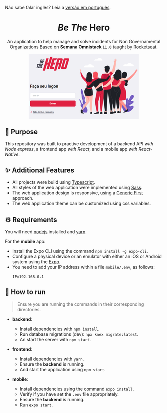 Não sabe falar inglês? Leia a [versão em português](docs/pt-br/README.md).

<h1 align="center">
  <em>Be The</em> Hero
</h1>

<p align="center">
  An application to help manage and solve incidents for Non Governamental Organizations Based on <strong>Semana Omnistack <code>11.0</code></strong> taught by <a href="https://rocketseat.com.br">Rocketseat</a>.
</p>

<div align="center">
  <img align="center" src="./docs/home.png" alt="Web app homepage" width="70%" />
</div>

## :book: Purpose
This repository was built to practive development of a backend API _with Node express_, a frontend app _with React_, and a mobile app _with React-Native_.

## :sparkles: Additional Features
- All projects were build using [Typescript](https://www.typescriptlang.org/).
- All styles of the web application were implemented using [Sass](https://sass-lang.com/).
- The web application design is responsive, using a [Generic First](https://www.smashingmagazine.com/2018/12/generic-css-mobile-first/) approach.
- The web application theme can be customized using css variables.

## :gear: Requirements
You will need [nodejs](https://nodejs.org/) installed and [yarn](https://yarnpkg.com/getting-started).

For the **mobile** app:
- Install the Expo CLI using the command `npm install -g expo-cli`.
- Configure a physical device or an emulator with either an iOS or Android system using the [Expo](https://docs.expo.io/versions/v36.0.0/get-started/installation/).
- You need to add your IP address within a file `mobile/.env`, as follows:
  ```
  IP=192.168.0.1
  ```

## :rocket: How to run
> Ensure you are running the commands in their corresponding directories.

- **backend**:
  - Install dependencies with `npm install`.
  - Run database migrations (dev): `npx knex migrate:latest`.
  - An start the server with `npm start`.

- **frontend**:
  - Install dependencies with `yarn`.
  - Ensure the **backend** is running.
  - And start the application using `npm start`.

- **mobile**:
  - Install dependencies using the command `expo install`.
  - Verify if you have set the `.env` file appropriately.
  - Ensure the **backend** is running.
  - Run `expo start`.
